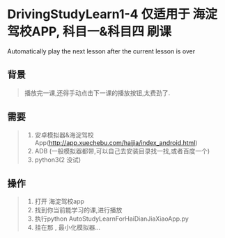# DrivingStudyLearn1-4 仅适用于 海淀驾校APP, 科目一&科目四 刷课
Automatically play the next lesson after the current lesson is over

## 背景
> 播放完一课,还得手动点击下一课的播放按钮,太费劲了.

## 需要
> 1. 安卓模拟器&海淀驾校App(http://app.xuechebu.com/haijia/index_android.html)
> 2. ADB (一般模拟器都带,可以自己去安装目录找一找,或者百度一个)
> 3. python3(2 没试)


## 操作
> 1. 打开 海淀驾校app
> 2. 找到你当前能学习的课,进行播放
> 3. 执行python AutoStudyLearnForHaiDianJiaXiaoApp.py
> 4. 挂在那 , 最小化模拟器...
